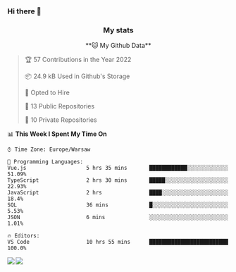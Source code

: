 ### Hi there 👋

<!--
**DamianKocjan/DamianKocjan** is a ✨ _special_ ✨ repository because its `README.md` (this file) appears on your GitHub profile.

Here are some ideas to get you started:

- 🔭 I’m currently working on ...
- 🌱 I’m currently learning ...
- 👯 I’m looking to collaborate on ...
- 🤔 I’m looking for help with ...
- 💬 Ask me about ...
- 📫 How to reach me: ...
- 😄 Pronouns: ...
- ⚡ Fun fact: ...
-->

<h3 align="center">My stats</h3>

<p align="center">
    <!--START_SECTION:waka-->
**🐱 My Github Data** 

> 🏆 57 Contributions in the Year 2022
 > 
> 📦 24.9 kB Used in Github's Storage 
 > 
> 💼 Opted to Hire
 > 
> 📜 13 Public Repositories 
 > 
> 🔑 10 Private Repositories  
 > 
📊 **This Week I Spent My Time On** 

```text
⌚︎ Time Zone: Europe/Warsaw

💬 Programming Languages: 
Vue.js                   5 hrs 35 mins       ████████████░░░░░░░░░░░░░   51.09% 
TypeScript               2 hrs 30 mins       █████░░░░░░░░░░░░░░░░░░░░   22.93% 
JavaScript               2 hrs               ████░░░░░░░░░░░░░░░░░░░░░   18.4% 
SQL                      36 mins             █░░░░░░░░░░░░░░░░░░░░░░░░   5.53% 
JSON                     6 mins              ░░░░░░░░░░░░░░░░░░░░░░░░░   1.01%

🔥 Editors: 
VS Code                  10 hrs 55 mins      █████████████████████████   100.0%

```


<!--END_SECTION:waka-->
</p>

<img align="left" src="https://github-readme-stats.vercel.app/api?username=DamianKocjan&&layout=compact&count_private=true&show_icons=true&hide_border=true&include_all_commits=true&bg_color=0D1117&title_color=FFFFFF&text_color=FFFFFF&icon_color=FFFFFF">
<img align="left" src="https://github-readme-stats.vercel.app/api/top-langs/?username=DamianKocjan&layout=compact&hide_border=true&card_width=250&bg_color=0D1117&title_color=FFFFFF&text_color=FFFFFF&icon_color=FFFFFF">
